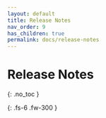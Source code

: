 ```yaml
---
layout: default
title: Release Notes
nav_order: 9
has_children: true
permalink: docs/release-notes
---
```


# Release Notes
{: .no_toc }

<!-- Supports iOS versions 10 to 15. -->
{: .fs-6 .fw-300 }
